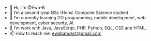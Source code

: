 - 👋 Hi, I’m @Ewa-B
- 👀 I’m a second-year BSc (Hons) Computer Science student.
- 🌱 I’m currently learning OO programming, mobile development, web development, cyber security, AI.
- 💞️ I’m work with Java, JavaScript, PHP, Python, SQL, CSS and HTML.
- 📫 How to reach me: ewabancerz@gmail.com

<!---
Ewa-B/Ewa-B is a ✨ special ✨ repository because its `README.md` (this file) appears on your GitHub profile.
You can click the Preview link to take a look at your changes.
--->
